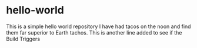 # hello-world
This is a simple hello world repository
I have had tacos on the noon and find them far superior to Earth tachos.
This is another line added to see if the Build Triggers
